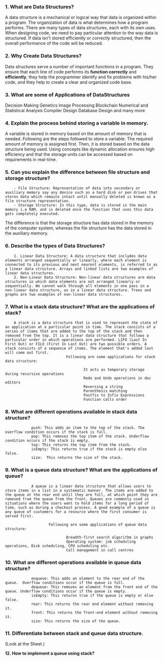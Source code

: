 ### **1. What are Data Structures?**
A data structure is a mechanical or logical way that data is organized within a program. The organization of data is what determines how a program performs. There are many types of data structures, each with its own uses. When designing code, we need to pay particular attention to the way data is structured. If data isn't stored efficiently or correctly structured, then the overall performance of the code will be reduced.

### **2. Why Create Data Structures?**
Data structures serve a number of important functions in a program. They ensure that each line of code performs its **function correctly** and **efficiently**, they help the programmer identify and fix problems with his/her code, and they help to create a clear and organized code base.

### **3. What are some of Applications of DataStructures**
Decision Making
Genetics
Image Processing
Blockchain
Numerical and Statistical Analysis
Compiler Design
Database Design and many more

### **4. Explain the process behind storing a variable in memory.**
A variable is stored in memory based on the amount of memory that is needed. Following are the steps followed to store a variable:
        The required amount of memory is assigned first.
        Then, it is stored based on the data structure being used.
Using concepts like dynamic allocation ensures high efficiency and that the storage units can be accessed based on requirements in real-time.

### **5. Can you explain the difference between file structure and storage structure?**
        - File Structure: Representation of data into secondary or auxiliary memory say any device such as a hard disk or pen drives that stores data which remains intact until manually deleted is known as a file structure representation.
        - Storage Structure: In this type, data is stored in the main memory i.e RAM, and is deleted once the function that uses this data gets completely executed.
The difference is that the storage structure has data stored in the memory of the computer system, whereas the file structure has the data stored in the auxiliary memory.

### **6. Describe the types of Data Structures?**

        1. Linear Data Structure: A data structure that includes data elements arranged sequentially or linearly, where each element is connected to its previous and next nearest elements, is referred to as a linear data structure. Arrays and linked lists are two examples of linear data structures.
        2. Non-Linear Data Structure: Non-linear data structures are data structures in which data elements are not arranged linearly or sequentially. We cannot walk through all elements in one pass in a non-linear data structure, as in a linear data structure. Trees and graphs are two examples of non-linear data structures.

### **7. What is a stack data structure? What are the applications of stack?**

        A stack is a data structure that is used to represent the state of an application at a particular point in time. The stack consists of a series of items that are added to the top of the stack and then removed from the top. It is a linear data structure that follows a particular order in which operations are performed. LIFO (Last In First Out) or FILO (First In Last Out) are two possible orders. A stack consists of a sequence of items. The element that's added last will come out first.
                                Following are some applications for stack data structure:

                                        It acts as temporary storage during recursive operations
                                        Redo and Undo operations in doc editors
                                        Reversing a string
                                        Parenthesis matching
                                        Postfix to Infix Expressions
                                        Function calls order

### **8. What are different operations available in stack data structure?**

                push: This adds an item to the top of the stack. The overflow condition occurs if the stack is full.
                pop: This removes the top item of the stack. Underflow condition occurs if the stack is empty.
                top: This returns the top item from the stack.
                isEmpty: This returns true if the stack is empty else false.
                size:  This returns the size of the stack.

### **9. What is a queue data structure? What are the applications of queue?**
                A queue is a linear data structure that allows users to store items in a list in a systematic manner. The items are added to the queue at the rear end until they are full, at which point they are removed from the queue from the front. Queues are commonly used in situations where the users want to hold items for a long period of time, such as during a checkout process. A good example of a queue is any queue of customers for a resource where the first consumer is served first.

                        Following are some applications of queue data structure:

                                Breadth-first search algorithm in graphs
                                Operating system: job scheduling operations, Disk scheduling, CPU scheduling etc.
                                Call management in call centres

### **10. What are different operations available in queue data structure?**
                enqueue: This adds an element to the rear end of the queue.  Overflow conditions occur if the queue is full.
                dequeue: This removes an element from the front end of the queue. Underflow conditions occur if the queue is empty.
                isEmpty: This returns true if the queue is empty or else false.
                rear: This returns the rear end element without removing it.
                front: This returns the front-end element without removing it.
                size: This returns the size of the queue.

### **11. Differentiate between stack and queue data structure.**

(Look at the Sheet.)


**12. How to implement a queue using stack?**











